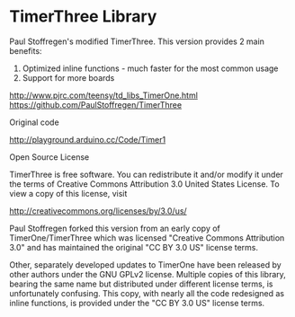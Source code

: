 TimerThree Library
==================

Paul Stoffregen's modified TimerThree.  This version provides 2 main benefits:

1. Optimized inline functions - much faster for the most common usage
2. Support for more boards

http://www.pjrc.com/teensy/td_libs_TimerOne.html  
https://github.com/PaulStoffregen/TimerThree

Original code

http://playground.arduino.cc/Code/Timer1

Open Source License

TimerThree is free software. You can redistribute it and/or modify it under
the terms of Creative Commons Attribution 3.0 United States License.
To view a copy of this license, visit

http://creativecommons.org/licenses/by/3.0/us/

Paul Stoffregen forked this version from an early copy of TimerOne/TimerThree
which was licensed "Creative Commons Attribution 3.0" and has maintained
the original "CC BY 3.0 US" license terms.

Other, separately developed updates to TimerOne have been released by other
authors under the GNU GPLv2 license.  Multiple copies of this library, bearing
the same name but distributed under different license terms, is unfortunately
confusing.  This copy, with nearly all the code redesigned as inline functions,
is provided under the "CC BY 3.0 US" license terms.
